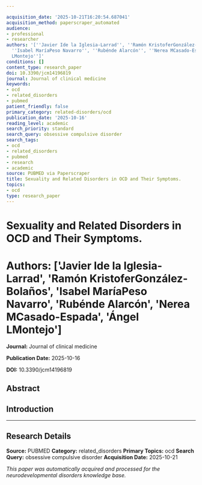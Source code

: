 ```yaml
---

acquisition_date: '2025-10-21T16:20:54.687041'
acquisition_method: paperscraper_automated
audience:
- professional
- researcher
authors: '[''Javier Ide la Iglesia-Larrad'', ''Ramón KristoferGonzález-Bolaños'',
  ''Isabel MaríaPeso Navarro'', ''Rubénde Alarcón'', ''Nerea MCasado-Espada'', ''Ángel
  LMontejo'']'
conditions: []
content_type: research_paper
doi: 10.3390/jcm14196819
journal: Journal of clinical medicine
keywords:
- ocd
- related_disorders
- pubmed
patient_friendly: false
primary_category: related-disorders/ocd
publication_date: '2025-10-16'
reading_level: academic
search_priority: standard
search_query: obsessive compulsive disorder
search_tags:
- ocd
- related_disorders
- pubmed
- research
- academic
source: PUBMED via Paperscraper
title: Sexuality and Related Disorders in OCD and Their Symptoms.
topics:
- ocd
type: research_paper
---
```




# Sexuality and Related Disorders in OCD and Their Symptoms.

# **Authors:** ['Javier Ide la Iglesia-Larrad', 'Ramón KristoferGonzález-Bolaños', 'Isabel MaríaPeso Navarro', 'Rubénde Alarcón', 'Nerea MCasado-Espada', 'Ángel LMontejo']

**Journal:** Journal of clinical medicine

**Publication Date:** 2025-10-16

**DOI:** 10.3390/jcm14196819

## Abstract

## Introduction

---

## Research Details

**Source:** PUBMED
**Category:** related_disorders
**Primary Topics:** ocd
**Search Query:** obsessive compulsive disorder
**Acquisition Date:** 2025-10-21

*This paper was automatically acquired and processed for the neurodevelopmental disorders knowledge base.*
